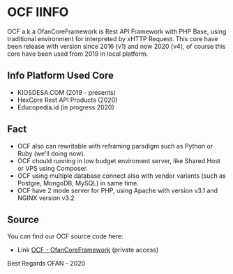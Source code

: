 # OCF IINFO
OCF a.k.a OfanCoreFramework is Rest API Framework with PHP Base, using traditional environment for interpreted by xHTTP Request.
This core have been release with version since 2016 (v1) and now 2020 (v4), of course this core have been used from 2019 in local platform.

## Info Platform Used Core
- KIOSDESA.COM (2019 - presents)
- HexCore Rest API Products (2020)
- Educopedia.id (in progress 2020)

## Fact
- OCF also can rewritable with reframing paradigm such as Python or Ruby (we'll doing now).
- OCF chould running in low budget enviroment server, like Shared Host or VPS using Composer.
- OCF using multiple database connect also with vendor variants (such as Postgre, MongoDB, MySQL) in same time.
- OCF have 2 mode server for PHP, using Apache with version v3.1 and NGINX version v3.2

## Source
You can find our OCF source code here:
- Link [OCF - OfanCoreFramework](https://github.com/ofan-web-developer/OfanCoreFramework) (private access)

Best Regards
OFAN - 2020
